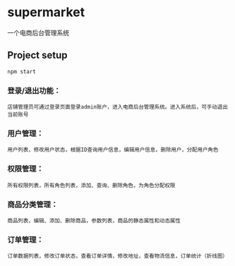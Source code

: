 # supermarket
一个电商后台管理系统

## Project setup

```
npm start
```
### 登录/退出功能：
    店铺管理员可通过登录页面登录admin账户，进入电商后台管理系统。进入系统后，可手动退出当前账号

### 用户管理：
    用户列表，修改用户状态，根据ID查询用户信息，编辑用户信息，删除用户，分配用户角色

### 权限管理：
    所有权限列表，所有角色列表，添加、查询、删除角色，为角色分配权限

### 商品分类管理：
    商品列表，编辑、添加、删除商品，参数列表，商品的静态属性和动态属性

### 订单管理：
    订单数据列表，修改订单状态，查看订单详情，修改地址，查看物流信息，订单统计（折线图）
